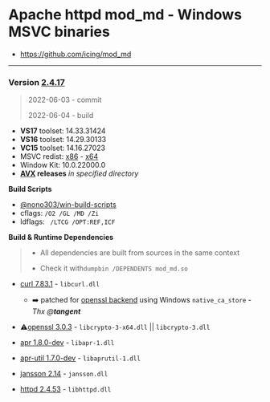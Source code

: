 # Apache httpd mod_md - Windows MSVC binaries #
- https://github.com/icing/mod_md

----
### Version [2.4.17](https://github.com/icing/mod_md/tree/v2.4.17) 
> 2022-06-03 - commit
>
> 2022-06-04 - build

- **VS17** toolset: 14.33.31424
- **VS16** toolset: 14.29.30133
- **VC15** toolset: 14.16.27023
- MSVC redist:  [x86](https://aka.ms/vs/16/release/vc_redist.x86.exe) - [x64](https://aka.ms/vs/16/release/vc_redist.x64.exe)
- Window Kit: 10.0.22000.0
- **[AVX](https://msdn.microsoft.com/fr-fr/library/jj620901.aspx) releases** _in specified directory_

**Build Scripts** 

- [@nono303/win-build-scripts](https://github.com/nono303/win-build-scripts)
- cflags: `/O2 /GL /MD /Zi`
- ldflags: ` /LTCG /OPT:REF,ICF`

**Build  & Runtime Dependencies**

> * All dependencies are built from sources in the same context
>
> * Check it with`dumpbin /DEPENDENTS mod_md.so`

- [curl 7.83.1](https://github.com/curl/curl/tree/curl-7_83_1) - `libcurl.dll` 
  - :arrow_right: patched for [openssl backend](https://www.apachelounge.com/viewtopic.php?t=8627) using Windows `native_ca_store` - *Thx @**tangent***

- :warning:[openssl 3.0.3](https://github.com/openssl/openssl/tree/openssl-3.0.3) - `libcrypto-3-x64.dll` || `libcrypto-3.dll` 
- [apr 1.8.0-dev](https://github.com/apache/apr) - `libapr-1.dll`
- [apr-util 1.7.0-dev](https://github.com/apache/apr-util) - `libaprutil-1.dll`
- [jansson 2.14](https://github.com/akheron/jansson/tree/v2.14) - `jansson.dll`
- [httpd 2.4.53](https://github.com/apache/httpd/tree/2.4.53) - `libhttpd.dll`
